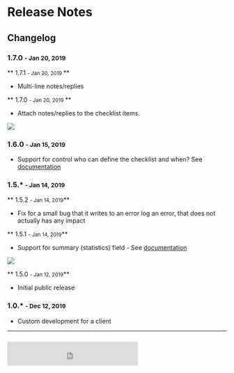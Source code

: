 # Release Notes 
## Changelog


### 1.7.0 <small>- Jan 20, 2019 </small>

** 1.7.1 <small>- Jan 20, 2019 </small>**

* Multi-line notes/replies

** 1.7.0 <small>- Jan 20, 2019 </small>**

* Attach notes/replies to the checklist items.

<img src="https://s3.amazonaws.com/cdn.freshdesk.com/data/helpdesk/attachments/production/48023405638/original/m0-v-lx4ot4pAjOhLcXAe1IW7SP8dVFr-g.gif?1579515127"/>

### 1.6.0 <small>- Jan 15, 2019 </small>

* Support for control who can define the checklist and when?  See [documentation](https://nextedy.freshdesk.com/en/support/solutions/articles/48000982903-how-to-control-who-can-change-the-list-and-when-)


### 1.5.* <small>- Jan 14, 2019 </small>

** 1.5.2 <small>- Jan 14, 2019</small>**

* Fix for a small bug that it writes to an error log an error, that does not actually has any impact

** 1.5.1 <small>- Jan 14, 2019</small>**

* Support for summary (statistics) field  - See [documentation](https://nextedy.freshdesk.com/en/support/solutions/articles/48000981869-setup-new-checklist)

<img src="https://s3.amazonaws.com/cdn.freshdesk.com/data/helpdesk/attachments/production/48022541207/original/b-t3B6tyNx_tGQ5CdHWjTqnvsIz-2YG2tw.png?1578934169"/>


** 1.5.0 <small>- Jan 12, 2019</small>**

* Initial public release


### 1.0.* <small>- Dec 12, 2019 </small>

* Custom development for a client


<hr>
<iframe src="https://checklist.nextedy.com/download/bnum.txt" height=55 style="padding-top:10px;border:0px solid white;"> </iframe>

